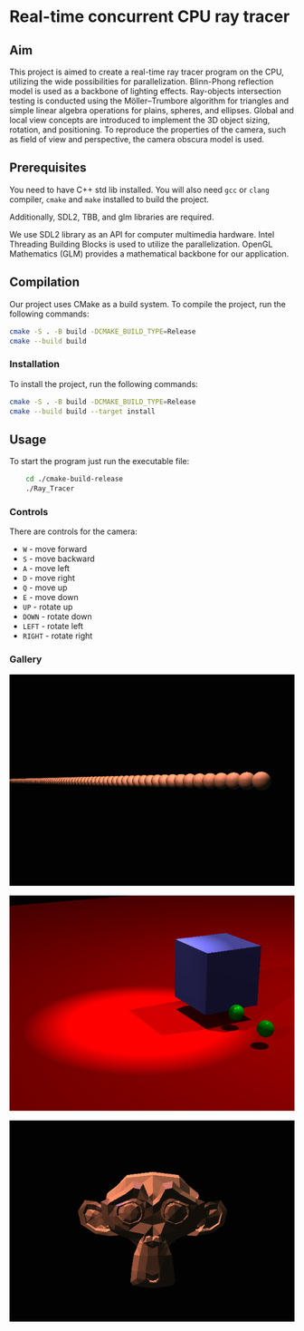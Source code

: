 # Real-time concurrent CPU ray tracer

## Aim

This project is aimed to create a real-time ray tracer program on the CPU, utilizing the wide possibilities for parallelization.
Blinn-Phong reflection model is used as a backbone of lighting effects.
Ray-objects intersection testing is conducted using the Möller–Trumbore algorithm for triangles and simple linear algebra operations for plains, spheres, and ellipses.
Global and local view concepts are introduced to implement the 3D object sizing, rotation, and positioning.
To reproduce the properties of the camera, such as field of view and perspective, the camera obscura model is used.

## Prerequisites

You need to have C++ std lib installed. You will also need `gcc` or `clang` compiler, `cmake` and `make` installed to build the project.

Additionally, SDL2, TBB, and glm libraries are required.

We use SDL2 library as an API for computer multimedia hardware.
Intel Threading Building Blocks is used to utilize the parallelization.
OpenGL Mathematics (GLM) provides a mathematical backbone for our application. 

## Compilation

Our project uses CMake as a build system. To compile the project, run the following commands:

```bash
cmake -S . -B build -DCMAKE_BUILD_TYPE=Release
cmake --build build
```

### Installation

To install the project, run the following commands:

```bash
cmake -S . -B build -DCMAKE_BUILD_TYPE=Release
cmake --build build --target install
```


## Usage

To start the program just run the executable file:
```bash
    cd ./cmake-build-release
    ./Ray_Tracer
```

### Controls

There are controls for the camera:

* `W` - move forward
* `S` - move backward
* `A` - move left
* `D` - move right
* `Q` - move up
* `E` - move down
* `UP` - rotate up
* `DOWN` - rotate down
* `LEFT` - rotate left
* `RIGHT` - rotate right

### Gallery

![img.png](images/Many_Spheres.png)

![img_1.png](images/Complex_Scene_1.png)

![img_2.png](images/Suzanne.png)
